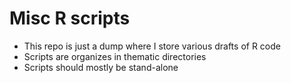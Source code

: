 # Misc R scripts 

* This repo is just a dump where I store various drafts of R code
* Scripts are organizes in thematic directories
* Scripts should mostly be stand-alone

